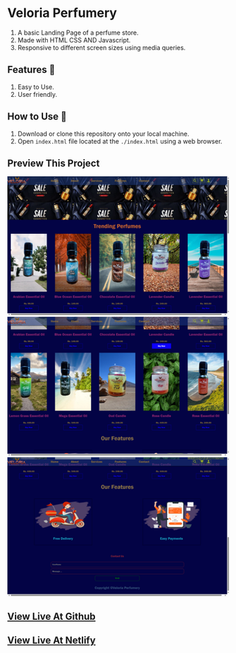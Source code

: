 # Veloria Perfumery

1. A basic Landing Page of a perfume store.
1. Made with HTML CSS AND Javascript.
1. Responsive to different screen sizes using media queries.

## Features 🚀

1. Easy to Use.
1. User friendly.

## How to Use 🤔

1. Download or clone this repository onto your local machine.
1. Open `index.html` file located at the `./index.html` using a web browser.

## Preview This Project

<img src="images/Preview1.png">
<img src="images/Preview2.png">
<img src="images/Preview3.png">

## <a href="https://codequillcrafts.github.io/VeloriaPerfumery" target=_blank>View Live At Github</a>
## <a href="https://veloriaperfumery-codequillcrafts" target=_blank>View Live At Netlify</a>